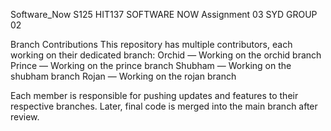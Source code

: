 
Software_Now
S125 HIT137 SOFTWARE NOW Assignment 03 SYD GROUP 02

Branch Contributions
This repository has multiple contributors, each working on their dedicated branch:
Orchid — Working on the orchid branch
Prince — Working on the prince branch
Shubham — Working on the shubham branch
Rojan — Working on the rojan branch


Each member is responsible for pushing updates and features to their respective branches. Later, final code is merged into the main branch after review.
